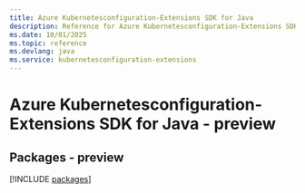 ```yaml
---
title: Azure Kubernetesconfiguration-Extensions SDK for Java
description: Reference for Azure Kubernetesconfiguration-Extensions SDK for Java
ms.date: 10/01/2025
ms.topic: reference
ms.devlang: java
ms.service: kubernetesconfiguration-extensions
---
```

# Azure Kubernetesconfiguration-Extensions SDK for Java - preview
## Packages - preview
[!INCLUDE [packages](kubernetesconfiguration-extensions-index.md)]